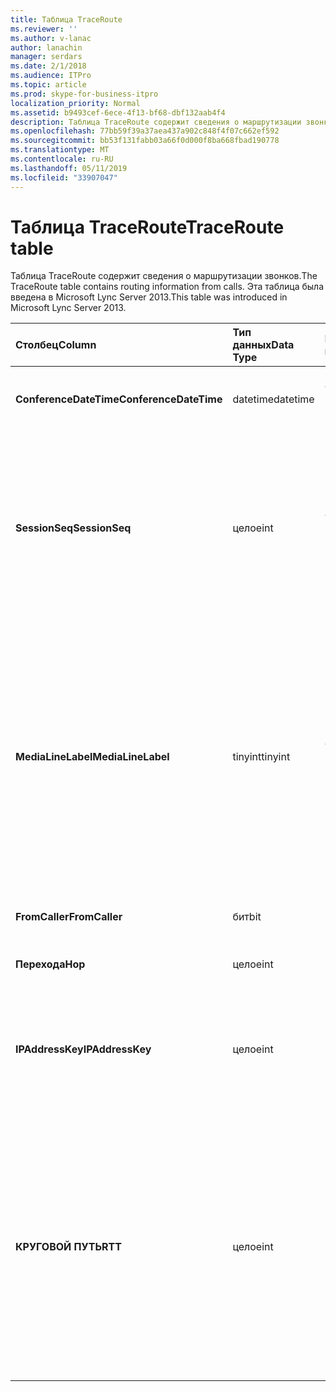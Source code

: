 ```yaml
---
title: Таблица TraceRoute
ms.reviewer: ''
ms.author: v-lanac
author: lanachin
manager: serdars
ms.date: 2/1/2018
ms.audience: ITPro
ms.topic: article
ms.prod: skype-for-business-itpro
localization_priority: Normal
ms.assetid: b9493cef-6ece-4f13-bf68-dbf132aab4f4
description: Таблица TraceRoute содержит сведения о маршрутизации звонков. Эта таблица была введена в Microsoft Lync Server 2013.
ms.openlocfilehash: 77bb59f39a37aea437a902c848f4f07c662ef592
ms.sourcegitcommit: bb53f131fabb03a66f0d000f8ba668fbad190778
ms.translationtype: MT
ms.contentlocale: ru-RU
ms.lasthandoff: 05/11/2019
ms.locfileid: "33907047"
---
```

# <a name="traceroute-table"></a><span data-ttu-id="7d17f-104">Таблица TraceRoute</span><span class="sxs-lookup"><span data-stu-id="7d17f-104">TraceRoute table</span></span>
 
<span data-ttu-id="7d17f-105">Таблица TraceRoute содержит сведения о маршрутизации звонков.</span><span class="sxs-lookup"><span data-stu-id="7d17f-105">The TraceRoute table contains routing information from calls.</span></span> <span data-ttu-id="7d17f-106">Эта таблица была введена в Microsoft Lync Server 2013.</span><span class="sxs-lookup"><span data-stu-id="7d17f-106">This table was introduced in Microsoft Lync Server 2013.</span></span>
  
|<span data-ttu-id="7d17f-107">**Столбец**</span><span class="sxs-lookup"><span data-stu-id="7d17f-107">**Column**</span></span>|<span data-ttu-id="7d17f-108">**Тип данных**</span><span class="sxs-lookup"><span data-stu-id="7d17f-108">**Data Type**</span></span>|<span data-ttu-id="7d17f-109">**Ключ/индекс**</span><span class="sxs-lookup"><span data-stu-id="7d17f-109">**Key/Index**</span></span>|<span data-ttu-id="7d17f-110">**Сведения**</span><span class="sxs-lookup"><span data-stu-id="7d17f-110">**Details**</span></span>|
|:-----|:-----|:-----|:-----|
|<span data-ttu-id="7d17f-111">**ConferenceDateTime**</span><span class="sxs-lookup"><span data-stu-id="7d17f-111">**ConferenceDateTime**</span></span> <br/> |<span data-ttu-id="7d17f-112">datetime</span><span class="sxs-lookup"><span data-stu-id="7d17f-112">datetime</span></span>  <br/> |<span data-ttu-id="7d17f-113">Основной, внешний</span><span class="sxs-lookup"><span data-stu-id="7d17f-113">Primary, Foreign</span></span>  <br/> |<span data-ttu-id="7d17f-114">Дата и время начала вызова.</span><span class="sxs-lookup"><span data-stu-id="7d17f-114">Date and time that the call began.</span></span>  <br/> |
|<span data-ttu-id="7d17f-115">**SessionSeq**</span><span class="sxs-lookup"><span data-stu-id="7d17f-115">**SessionSeq**</span></span> <br/> |<span data-ttu-id="7d17f-116">целое</span><span class="sxs-lookup"><span data-stu-id="7d17f-116">int</span></span>  <br/> |<span data-ttu-id="7d17f-117">Основной, внешний</span><span class="sxs-lookup"><span data-stu-id="7d17f-117">Primary, Foreign</span></span>  <br/> |<span data-ttu-id="7d17f-118">Уникальный идентификатор для однозначной идентификации звонков, которые могут начаться на тот же день и в то же время.</span><span class="sxs-lookup"><span data-stu-id="7d17f-118">Unique identifier used to distinguish between multiple calls that might have begun on the same date and at the same time.</span></span>  <br/> |
|<span data-ttu-id="7d17f-119">**MediaLineLabel**</span><span class="sxs-lookup"><span data-stu-id="7d17f-119">**MediaLineLabel**</span></span> <br/> |<span data-ttu-id="7d17f-120">tinyint</span><span class="sxs-lookup"><span data-stu-id="7d17f-120">tinyint</span></span>  <br/> |<span data-ttu-id="7d17f-121">Основной, внешний</span><span class="sxs-lookup"><span data-stu-id="7d17f-121">Primary, Foreign</span></span>  <br/> |<span data-ttu-id="7d17f-122">Представляет тип видео строки, используемой в вызове.</span><span class="sxs-lookup"><span data-stu-id="7d17f-122">Represents the type of video line used in the call.</span></span> <span data-ttu-id="7d17f-123">Допустимые значения:</span><span class="sxs-lookup"><span data-stu-id="7d17f-123">Allowed values are:</span></span>  <br/> <span data-ttu-id="7d17f-124">0 — аудио</span><span class="sxs-lookup"><span data-stu-id="7d17f-124">0 - Audio</span></span>  <br/> <span data-ttu-id="7d17f-125">1 — видео</span><span class="sxs-lookup"><span data-stu-id="7d17f-125">1 - Video</span></span>  <br/> <span data-ttu-id="7d17f-126">2 — панорамное видео</span><span class="sxs-lookup"><span data-stu-id="7d17f-126">2 - Panoramic video</span></span>  <br/> <span data-ttu-id="7d17f-127">3 - приложения и доступ к рабочему столу</span><span class="sxs-lookup"><span data-stu-id="7d17f-127">3 - Application/Desktop sharing</span></span>  <br/> |
|<span data-ttu-id="7d17f-128">**FromCaller**</span><span class="sxs-lookup"><span data-stu-id="7d17f-128">**FromCaller**</span></span> <br/> |<span data-ttu-id="7d17f-129">бит</span><span class="sxs-lookup"><span data-stu-id="7d17f-129">bit</span></span>  <br/> |<span data-ttu-id="7d17f-130">Primary</span><span class="sxs-lookup"><span data-stu-id="7d17f-130">Primary</span></span>  <br/> |<span data-ttu-id="7d17f-131">Конечная точка, выполнившим вызов.</span><span class="sxs-lookup"><span data-stu-id="7d17f-131">Endpoint that placed the call.</span></span>  <br/> |
|<span data-ttu-id="7d17f-132">**Перехода**</span><span class="sxs-lookup"><span data-stu-id="7d17f-132">**Hop**</span></span> <br/> |<span data-ttu-id="7d17f-133">целое</span><span class="sxs-lookup"><span data-stu-id="7d17f-133">int</span></span>  <br/> ||<span data-ttu-id="7d17f-134">Переход между сетями /</span><span class="sxs-lookup"><span data-stu-id="7d17f-134">Network hop/</span></span>  <br/> |
|<span data-ttu-id="7d17f-135">**IPAddressKey**</span><span class="sxs-lookup"><span data-stu-id="7d17f-135">**IPAddressKey**</span></span> <br/> |<span data-ttu-id="7d17f-136">целое</span><span class="sxs-lookup"><span data-stu-id="7d17f-136">int</span></span>  <br/> |<span data-ttu-id="7d17f-137">Внешний</span><span class="sxs-lookup"><span data-stu-id="7d17f-137">Foreign</span></span>  <br/> |<span data-ttu-id="7d17f-138">Уникальный идентификатор для IP-адреса.</span><span class="sxs-lookup"><span data-stu-id="7d17f-138">Unique identifier for the IP address.</span></span> <span data-ttu-id="7d17f-139">IP-адресе хранится в [таблице IP-адрес](ipaddress.md).</span><span class="sxs-lookup"><span data-stu-id="7d17f-139">IP address information is stored in the [IPAddress table](ipaddress.md).</span></span>  <br/> |
|<span data-ttu-id="7d17f-140">**КРУГОВОЙ ПУТЬ**</span><span class="sxs-lookup"><span data-stu-id="7d17f-140">**RTT**</span></span> <br/> |<span data-ttu-id="7d17f-141">целое</span><span class="sxs-lookup"><span data-stu-id="7d17f-141">int</span></span>  <br/> ||<span data-ttu-id="7d17f-142">Время цикла.</span><span class="sxs-lookup"><span data-stu-id="7d17f-142">Roundtrip time.</span></span> <span data-ttu-id="7d17f-143">Время цикла измеряет время, необходимое для пакета голосовой связи, ее назначению, а затем отправьте обратная было получено уведомление.</span><span class="sxs-lookup"><span data-stu-id="7d17f-143">The roundtrip time measures the amount of time it takes for a voice packet to reach its destination and then send back notification that it was received.</span></span>  <br/> |
   

